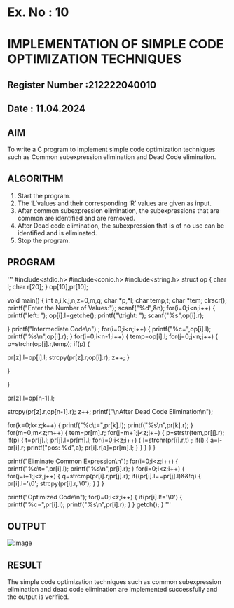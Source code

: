 # Ex. No : 10	
# IMPLEMENTATION OF SIMPLE CODE OPTIMIZATION TECHNIQUES 
## Register Number :212222040010
## Date : 11.04.2024

## AIM   
To write a C program to implement simple code optimization techniques such as Common subexpression elimination and Dead Code elimination.

## ALGORITHM
1.	Start the program.
2.	The ‘L’values and their corresponding ‘R’ values are given as input.
3.	After common subexpression elimination, the subexpressions that are common are identified and are removed.
4.	After Dead code elimination, the subexpression that is of no use can be identified and is eliminated.
5.	Stop the program.

## PROGRAM
'''
#include<stdio.h> 
#include<conio.h> 
#include<string.h> 
struct op
{
char l; char r[20];
} op[10],pr[10];

void main()
{
int a,i,k,j,n,z=0,m,q; 
char *p,*l;
char temp,t; 
char *tem; 
clrscr();
printf("Enter the Number of Values:"); 
scanf("%d",&n);
for(i=0;i<n;i++)
{
printf("left: ");
op[i].l=getche();
printf("\tright: "); 
scanf("%s",op[i].r);

}
printf("Intermediate Code\n") ; 
for(i=0;i<n;i++)
{
printf("%c=",op[i].l);
printf("%s\n",op[i].r);
}
for(i=0;i<n-1;i++)
{
temp=op[i].l; 
for(j=0;j<n;j++)
{
p=strchr(op[j].r,temp); 
if(p)
{

pr[z].l=op[i].l; 
strcpy(pr[z].r,op[i].r); z++;
}

}

}

pr[z].l=op[n-1].l;

strcpy(pr[z].r,op[n-1].r); 
z++;
printf("\nAfter Dead Code Elimination\n");

for(k=0;k<z;k++)
{
printf("%c\t=",pr[k].l);
printf("%s\n",pr[k].r);
}
for(m=0;m<z;m++)
{
tem=pr[m].r; 
for(j=m+1;j<z;j++)
{
p=strstr(tem,pr[j].r); 
if(p)
{
t=pr[j].l; pr[j].l=pr[m].l; 
for(i=0;i<z;i++)
{
l=strchr(pr[i].r,t) ; 
if(l)
{
a=l-pr[i].r;
printf("pos: %d",a);
pr[i].r[a]=pr[m].l;
}
}
}
}
}

printf("Eliminate Common Expression\n"); 
for(i=0;i<z;i++)
{
printf("%c\t=",pr[i].l);
printf("%s\n",pr[i].r);
}
for(i=0;i<z;i++)
{
for(j=i+1;j<z;j++)
{
q=strcmp(pr[i].r,pr[j].r);
if((pr[i].l==pr[j].l)&&!q)
{
pr[i].l='\0'; 
strcpy(pr[i].r,'\0');
}
}
}


printf("Optimized Code\n"); 
for(i=0;i<z;i++)
{
if(pr[i].l!='\0')
{
printf("%c=",pr[i].l);
printf("%s\n",pr[i].r);
}
}
getch();
}
'''

## OUTPUT 
![image](https://github.com/Archanashanmugam/19CS409-Compiler-Design-Lab/assets/119291338/9a3d338d-fdd4-4b63-b00b-51d1457d7eb1)

## RESULT
The simple code optimization techniques such as common subexpression elimination and dead code elimination are implemented successfully and the output is verified.
